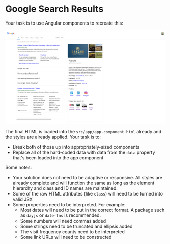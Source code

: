 # Google Search Results

Your task is to use Angular components to recreate this:

![Google search results](./google-search-results.png)

The final HTML is loaded into the `src/app/app.component.html` already and the styles are already applied. Your task is to:

* Break both of those up into appropriately-sized components
* Replace all of the hard-coded data with data from the `data` property that's been loaded into the app component

Some notes:

* Your solution does not need to be adaptive or responsive. All styles are already complete and will function the same as long as the element hierarchy and class and ID names are maintained.
* Some of the raw HTML attributes (like `class`) will need to be turned into valid JSX
* Some properties need to be interpreted. For example:
  * Most dates will need to be put in the correct format. A package such as `dayjs` or `date-fns` is recommended.
  * Some numbers will need commas added
  * Some strings need to be truncated and ellipsis added
  * The visit frequency counts need to be interpreted
  * Some link URLs will need to be constructed
